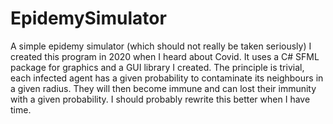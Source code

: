 # EpidemySimulator
A simple epidemy simulator (which should not really be taken seriously)
I created this program in 2020 when I heard about Covid.
It uses a C# SFML package for graphics and a GUI library I created.
The principle is trivial, each infected agent has a given probability to contaminate its neighbours in a given radius. They will then become immune and can lost their immunity with a given probability.
I should probably rewrite this better when I have time.

